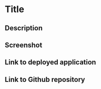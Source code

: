 # Title

## Description

## Screenshot

## Link to deployed application

## Link to Github repository
